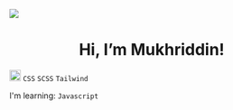 ![](https://komarev.com/ghpvc/?username=absattarovdev&color=02fa44)

<h1 align="center"> Hi, I’m Mukhriddin! </h1>


<code><img src="https://cdn-icons-png.flaticon.com/128/5968/5968292.png" width="20px"></code> `CSS` `SCSS` `Tailwind`

I'm learning: `Javascript`
